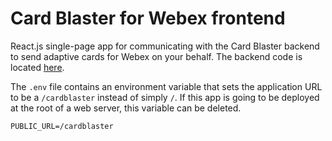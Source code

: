 # Card Blaster for Webex frontend

React.js single-page app for communicating with the Card Blaster backend to send adaptive cards for Webex on your behalf. The backend code is located [here](https://github.com/dchosnek/card-blaster-backend).

The `.env` file contains an environment variable that sets the application URL to be a `/cardblaster` instead of simply `/`. If this app is going to be deployed at the root of a web server, this variable can be deleted. 

```
PUBLIC_URL=/cardblaster
```